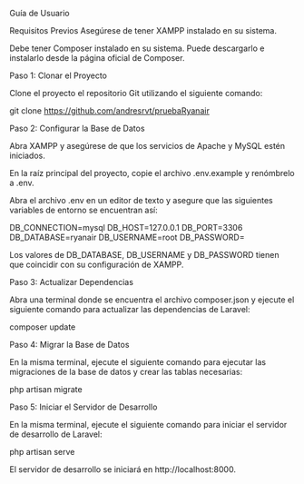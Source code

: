 Guía de Usuario

Requisitos Previos
Asegúrese de tener XAMPP instalado en su sistema. 

Debe tener Composer instalado en su sistema. Puede descargarlo e instalarlo desde la página oficial de Composer.

Paso 1: Clonar el Proyecto

Clone el proyecto el repositorio Git utilizando el siguiente comando:

git clone https://github.com/andresrvt/pruebaRyanair

Paso 2: Configurar la Base de Datos

Abra XAMPP y asegúrese de que los servicios de Apache y MySQL estén iniciados.

En la raíz principal del proyecto, copie el archivo .env.example y renómbrelo a .env.

Abra el archivo .env en un editor de texto y asegure que las siguientes variables de entorno se encuentran así:

DB_CONNECTION=mysql
DB_HOST=127.0.0.1
DB_PORT=3306
DB_DATABASE=ryanair
DB_USERNAME=root
DB_PASSWORD=

Los valores de DB_DATABASE, DB_USERNAME y DB_PASSWORD tienen que coincidir con su configuración de XAMPP.

Paso 3: Actualizar Dependencias

Abra una terminal donde se encuentra el archivo composer.json y ejecute el siguiente comando para actualizar las dependencias de Laravel:

composer update




Paso 4: Migrar la Base de Datos

En la misma terminal, ejecute el siguiente comando para ejecutar las migraciones de la base de datos y crear las tablas necesarias:

php artisan migrate

Paso 5: Iniciar el Servidor de Desarrollo

En la misma terminal, ejecute el siguiente comando para iniciar el servidor de desarrollo de Laravel:

php artisan serve

El servidor de desarrollo se iniciará en http://localhost:8000.
